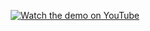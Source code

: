 <p align="center">
  <a href="https://youtu.be/2UoCvreLyaI" target="_blank">
    <img src="https://img.youtube.com/vi/2UoCvreLyaI/maxresdefault.jpg" alt="Watch the demo on YouTube">
  </a>
</p>
